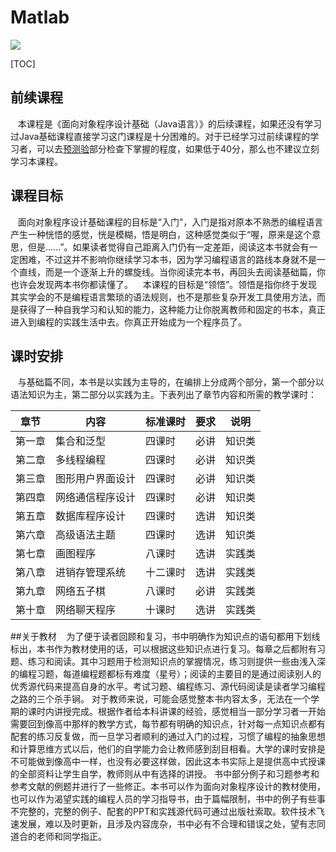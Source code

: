 # Matlab

![](https://pandao.github.io/editor.md/images/logos/editormd-logo-180x180.png)


[TOC]

## 前续课程
&nbsp;&nbsp;&nbsp;本课程是《面向对象程序设计基础（Java语言）》的后续课程，如果还没有学习过Java基础课程直接学习这门课程是十分困难的。对于已经学习过前续课程的学习者，可以去[预测验](http://localhost/exam?lib=preview "预测验")部分检查下掌握的程度，如果低于40分，那么也不建议立刻学习本课程。
## 课程目标
&nbsp;&nbsp;&nbsp;面向对象程序设计基础课程的目标是“入门”，入门是指对原本不熟悉的编程语言产生一种恍悟的感觉，恍是模糊，悟是明白，这种感觉类似于“喔，原来是这个意思，但是......”。如果读者觉得自己距离入门仍有一定差距，阅读这本书就会有一定困难，不过这并不影响你继续学习本书，因为学习编程语言的路线本身就不是一个直线，而是一个逐渐上升的螺旋线。当你阅读完本书，再回头去阅读基础篇，你也许会发现两本书你都读懂了。
&nbsp;&nbsp;&nbsp;本课程的目标是“领悟”。领悟是指你终于发现其实学会的不是编程语言繁琐的语法规则，也不是那些复杂开发工具使用方法，而是获得了一种自我学习和认知的能力，这种能力让你脱离教师和固定的书本，真正进入到编程的实践生活中去。你真正开始成为一个程序员了。
## 课时安排
&nbsp;&nbsp;&nbsp;与基础篇不同，本书是以实践为主导的，在编排上分成两个部分，第一个部分以语法知识为主，第二部分以实践为主。下表列出了章节内容和所需的教学课时：


|章节	|内容	|标准课时	|要求	|说明|
| --------- | -------- | ------- | --------- | --------- |
|第一章|	集合和泛型|	四课时|	必讲|	知识类|
|第二章|	多线程编程|	四课时|	必讲|	知识类|
|第三章|	图形用户界面设计|	四课时|	必讲|	知识类|
|第四章|	网络通信程序设计|	四课时|	必讲|	知识类|
|第五章|	数据库程序设计|	四课时|	选讲|	知识类|
|第六章|	高级语法主题|	四课时|	选讲|	知识类|
|第七章|	画图程序|	八课时|	选讲|	实践类|
|第八章|	进销存管理系统|	十二课时|	选讲|	实践类|
|第九章|	网络五子棋|	八课时|	必讲|	实践类|
|第十章|	网络聊天程序|	十课时|	选讲|	实践类|


##关于教材
&nbsp;&nbsp;&nbsp;为了便于读者回顾和复习，书中明确作为知识点的语句都用下划线标出，本书作为教材使用的话，可以根据这些知识点进行复习。每章之后都附有习题、练习和阅读。其中习题用于检测知识点的掌握情况，练习则提供一些由浅入深的编程习题，每道编程题都标有难度（星号）；阅读的主要目的是通过阅读别人的优秀源代码来提高自身的水平。考试习题、编程练习、源代码阅读是读者学习编程之路的三个杀手锏。
   对于教师来说，可能会感觉整本书内容太多，无法在一个学期的课时内讲授完成。根据作者给本科讲课的经验，感觉相当一部分学习者一开始需要回到像高中那样的教学方式，每节都有明确的知识点，针对每一点知识点都有配套的练习反复做，而一旦学习者顺利的通过入门的过程，习惯了编程的抽象思想和计算思维方式以后，他们的自学能力会让教师感到刮目相看。大学的课时安排是不可能做到像高中一样，也没有必要这样做，因此这本书实际上是提供高中式授课的全部资料让学生自学，教师则从中有选择的讲授。
  书中部分例子和习题参考和参考文献的例题并进行了一些修正。本书可以作为面向对象程序设计的教材使用，也可以作为渴望实践的编程人员的学习指导书，由于篇幅限制，书中的例子有些事不完整的，完整的例子、配套的PPT和实践源代码可通过出版社索取。软件技术飞速发展，难以及时更新，且涉及内容庞杂，书中必有不合理和错误之处，望有志同道合的老师和同学指正。